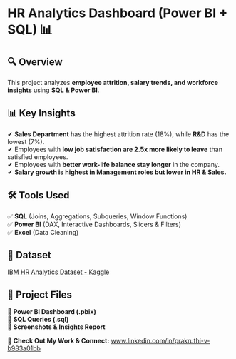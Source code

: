 # HR Analytics Dashboard (Power BI + SQL) 📊

## 🔍 Overview  
This project analyzes **employee attrition, salary trends, and workforce insights** using **SQL & Power BI**.

## 📊 Key Insights  
✔ **Sales Department** has the highest attrition rate (18%), while **R&D** has the lowest (7%).  
✔ Employees with **low job satisfaction are 2.5x more likely to leave** than satisfied employees.  
✔ Employees with **better work-life balance stay longer** in the company.  
✔ **Salary growth is highest in Management roles but lower in HR & Sales.**  

## 🛠 Tools Used  
✅ **SQL** (Joins, Aggregations, Subqueries, Window Functions)  
✅ **Power BI** (DAX, Interactive Dashboards, Slicers & Filters)  
✅ **Excel** (Data Cleaning)  

## 📂 Dataset  
[IBM HR Analytics Dataset - Kaggle](https://www.kaggle.com/datasets/tejashvi14/hr-analytics)  

## 🔗 Project Files  
📌 **Power BI Dashboard (.pbix)**  
📌 **SQL Queries (.sql)**  
📌 **Screenshots & Insights Report**  

🚀 **Check Out My Work & Connect:** www.linkedin.com/in/prakruthi-v-b983a01bb 
